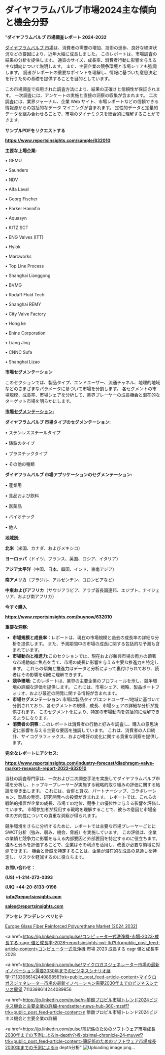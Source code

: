 # ダイヤフラムバルブ市場2024主な傾向と機会分野

"<strong>ダイヤフラムバルブ 市場調査レポート 2024-2032</strong>

<a href=https://www.reportsinsights.com/sample/632010>ダイヤフラムバルブ 市場</a>は、消費者の需要の増加、技術の進歩、良好な経済状況などの要因により、近年大幅に成長しました。 このレポートは、市場調査の結果の分析を提供します。 通貨のサイズ、成長率、消費者行動に影響を与える主な傾向について説明します。 また、主要企業の競争環境と市場シェアも強調します。 読者がレポートの重要なポイントを理解し、情報に基づいた意思決定を行うための基礎を提供することを目的としています。

この市場調査で採用された調査方法により、結果の正確さと信頼性が保証されます。 一次調査には、アンケートの実施と直接の洞察の収集が含まれます。 二次調査には、業界ジャーナル、企業 Web サイト、市場レポートなどの信頼できる情報源からの包括的なデータ マイニングが含まれます。 定性的データと定量的データを組み合わせることで、市場のダイナミクスを総合的に理解することができます。

<strong><b>サンプルPDFをリクエストする</b></strong>

<a href=https://www.reportsinsights.com/sample/632010><strong><u>https://www.reportsinsights.com/sample/632010</u></strong></a>

<strong>主要な上場企業:</strong>

• GEMU

• Saunders

• NDV

• Alfa Laval

• Georg Fischer

• Parker Hannifin

• Aquasyn

• KITZ SCT

• ENG Valves (ITT)

• Hylok

• Marcworks

• Top Line Process

• Shanghai Lianggong

• BVMG

• Rodaff Fluid Tech

• Shanghai REMY

• City Valve Factory

• Hong ke

• Enine Corporation

• Liang Jing

• CNNC Sufa

• Shanghai Lizao

<strong>市場セグメンテーション</strong>

このセクションでは、製品タイプ、エンドユーザー、流通チャネル、地理的地域などのさまざまなパラメータに基づいて市場を分割します。 各セグメントの市場規模、成長率、市場シェアを分析して、業界プレーヤーの成長機会と潜在的なターゲット市場を明らかにします。

<strong><u>市場セグメンテーション</u></strong><strong><u>:</u></strong>

<strong>ダイヤフラムバルブ 市場タイプのセグメンテーション:</strong>

• ステンレススチールタイプ

• 鋳鉄のタイプ

• プラスチックタイプ

• その他の種類

<strong>ダイヤフラムバルブ 市場アプリケーションのセグメンテーション:</strong>

• 産業用

• 食品および飲料

• 医薬品

• バイオテック

• 他人

<strong><u>地域別</u></strong><strong><u>:</u></strong>

<strong>北米</strong>（米国、カナダ、およびメキシコ）

<strong>ヨーロッパ</strong>（ドイツ、フランス、英国、ロシア、イタリア）

<strong>アジア太平洋</strong>（中国、日本、韓国、インド、東南アジア）

<strong>南アメリカ</strong>（ブラジル、アルゼンチン、コロンビアなど）

<strong>中東およびアフリカ</strong>（サウジアラビア、アラブ首長国連邦、エジプト、ナイジェリア、および南アフリカ）

<strong>今すぐ購入</strong>

<a href=https://www.reportsinsights.com/buynow/632010><strong><u>https://www.reportsinsights.com/buynow/632010</u></strong></a>

<strong>重要な洞察:</strong>
<ul>
  <li><strong>市場規模と成長率：</strong>レポートは、現在の市場規模と過去の成長率の詳細な分析を提供します。 また、予測期間中の市場の成長に関する包括的な予測も含まれています。</li>
  <li><strong>市場動向と推進力:</strong>このセクションでは、現在および新興市場の両方の顕著な市場動向に焦点を当て、市場の成長に影響を与える主要な推進力を特定します。 これらの傾向と推進力はデータと分析によって裏付けられており、読者はその影響を明確に理解できます。</li>
  <li><strong>競争環境</strong>: このレポートは、業界の主要企業のプロフィールを示し、競争環境の詳細な評価を提供します。 これには、市場シェア、戦略、製品ポートフォリオ、および最近の開発に関する情報が含まれます。</li>
  <li><strong>市場セグメンテーション: </strong>市場は製品タイプ/エンドユーザー/地域に基づいて分割されており、各セグメントの規模、成長、市場シェアの詳細な分析が提供されます。 このセグメント化により、特定の市場動向を包括的に理解できるようになります。</li>
  <li><strong>消費者の洞察 : </strong>このレポートは消費者の行動と好みを調査し、購入の意思決定に影響を与える主要な要因を強調しています。 これは、消費者の人口統計、サイコグラフィックス、および嗜好の変化に関する貴重な洞察を提供します。</li>
</ul>
<strong>完全なレポートにアクセス:</strong>

<a href=https://www.reportsinsights.com/industry-forecast/diaphragm-valve-market-research-report-2022-632010><strong><u><b>https://www.reportsinsights.com/industry-forecast/diaphragm-valve-market-research-report-2022-632010</b></u></strong></a>

当社の調査専門家は、一次および二次調査手法を実施してダイヤフラムバルブ市場を分析し、トップキープレーヤーが実施する戦略的取り組みの評価に関する結論を導き出します。 これには、合併と買収、パートナーシップ、コラボレーション、製品の発売、研究開発への投資が含まれます。 レポートでは、これらの戦略的措置が企業の成長、市場での地位、競争上の優位性に与える影響を評価しています。 市場参加者が採用する戦略を理解することで、彼らの意図と市場全体の方向性についての貴重な洞察が得られます。

競争環境をさらに分析するために、レポートでは主要な市場プレーヤーごとにSWOT分析（強み、弱み、機会、脅威）を実施しています。 この評価は、企業の業績と競争力に影響を与える内部要因と外部要因を特定するのに役立ちます。 強みと弱みを評価することで、企業はその利点を活用し、改善が必要な領域に対処できます。 機会と脅威を特定することは、企業が潜在的な成長の見通しを特定し、リスクを軽減するのに役立ちます。

<strong>お問い合わせ：</strong>

<strong>(US) +1-214-272-0393</strong>

<strong>(UK) +44-20-8133-9198</strong>

<strong> </strong><a href=info@reportsinsights.com><strong><u>info@reportsinsights.com</u></strong></a>

<a href=sales@reportsinsights.com><strong><u>sales@reportsinsights.com</u></strong></a>

<strong>アンセレ アンデレン ベリヒテ</strong>

<a href=https://www.linkedin.com/pulse/europe-glass-fiber-reinforced-polyurethane-market-8cd4f/>Europe Glass Fiber Reinforced Polyurethane Market [2024 2032]</a>

<a href=https://jp.linkedin.com/pulse/コンピューター式洗浄機-市場-2023-成長する-cagr-値と成長率-2028-reportsinsights-pvt-ltd?trk=public_post_feed-article-content>コンピューター式洗浄機 市場 2023 成長する cagr 値と成長率 2028</a>

<a href=https://jp.linkedin.com/pulse/マイクロガスジェネレーター市場の最新イノベーション需要2030年までのビジネスシナリオ展望-7113398614244089856?trk=public_post_feed-article-content>マイクロガスジェネレーター市場の最新イノベーション需要2030年までのビジネスシナリオ展望 7113398614244089856</a>

<a href=https://jp.linkedin.com/pulse/n-酢酸プロピル市場トレンド2024ビジネス機会と主要企業の詳細-trendsetter-news-hub-360-mzsff?trk=public_post_feed-article-content>n 酢酸プロピル市場トレンド2024ビジネス機会と主要企業の詳細</a>

<a href=https://jp.linkedin.com/pulse/簿記係のためのソフトウェア市場成長2030年までの予測によるin-depth分析-bizintel-chronicle-24-muvwf?trk=public_post_feed-article-content>簿記係のためのソフトウェア市場成長2030年までの予測によるin depth分析</a>"
![Uploading image.png…]()
